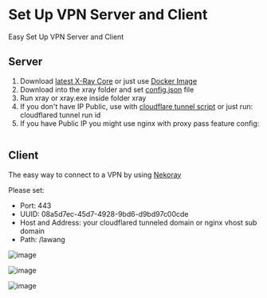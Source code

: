 # Set Up VPN Server and Client

Easy Set Up VPN Server and Client

## Server

1. Download [latest X-Ray Core](https://github.com/XTLS/Xray-core/releases) or just use [Docker Image](https://github.com/xtls/Xray-core/pkgs/container/xray-core)
2. Download into the xray folder and set [config.json](config.json) file
3. Run xray or xray.exe inside folder xray
4. If you don't have IP Public, use with [cloudflare tunnel script](run.bat) or just run: cloudflared tunnel run id
5. If you have Public IP you might use nginx with proxy pass feature config:
   ```conf
   
   ```

## Client

The easy way to connect to a VPN by using [Nekoray](https://github.com/MatsuriDayo/nekoray)

Please set:
* Port: 443
* UUID: 08a5d7ec-45d7-4928-9bd6-d9bd97c00cde
* Host and Address: your cloudflared tunneled domain or nginx vhost sub domain
* Path: /lawang

![image](https://github.com/netpedia/netpedia.github.io/assets/11188109/0c22d5f4-b1f3-4a77-a610-b54c56d38ea5)

![image](https://user-images.githubusercontent.com/11188109/235293800-39022689-3926-4f4e-9de2-669a797bf994.png)

![image](https://github.com/netpedia/netpedia.github.io/assets/11188109/6cea5bac-fdf0-49e0-9e16-9cc2e311b093)
